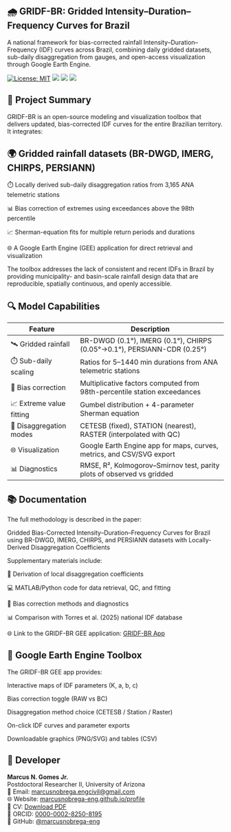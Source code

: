 ## 🌧️ GRIDF-BR: Gridded Intensity–Duration–Frequency Curves for Brazil

A national framework for bias-corrected rainfall Intensity–Duration–Frequency (IDF) curves across Brazil, combining daily gridded datasets, sub-daily disaggregation from gauges, and open-access visualization through Google Earth Engine.

[![License: MIT](https://img.shields.io/badge/license-MIT-blue.svg)](./LICENSE)
![](https://img.shields.io/github/issues/marcusnobrega-eng/GRIDF)
![](https://img.shields.io/github/forks/marcusnobrega-eng/GRIDF)
![](https://img.shields.io/github/last-commit/marcusnobrega-eng/GRIDF)

## 📘 Project Summary

GRIDF-BR is an open-source modeling and visualization toolbox that delivers updated, bias-corrected IDF curves for the entire Brazilian territory.
It integrates:

## 🌍 Gridded rainfall datasets (BR-DWGD, IMERG, CHIRPS, PERSIANN)

⏱️ Locally derived sub-daily disaggregation ratios from 3,165 ANA telemetric stations

📊 Bias correction of extremes using exceedances above the 98th percentile

📈 Sherman-equation fits for multiple return periods and durations

🌐 A Google Earth Engine (GEE) application for direct retrieval and visualization

The toolbox addresses the lack of consistent and recent IDFs in Brazil by providing municipality- and basin-scale rainfall design data that are reproducible, spatially continuous, and openly accessible.

## 🔍 Model Capabilities
| Feature                  | Description                                                              |
| ------------------------ | ------------------------------------------------------------------------ |
| 🛰️ Gridded rainfall     | BR-DWGD (0.1°), IMERG (0.1°), CHIRPS (0.05°→0.1°), PERSIANN-CDR (0.25°)  |
| ⏱️ Sub-daily scaling     | Ratios for 5–1440 min durations from ANA telemetric stations             |
| 🧮 Bias correction       | Multiplicative factors computed from 98th-percentile station exceedances |
| 📈 Extreme value fitting | Gumbel distribution + 4-parameter Sherman equation                       |
| 🧪 Disaggregation modes  | CETESB (fixed), STATION (nearest), RASTER (interpolated with QC)         |
| 🌐 Visualization         | Google Earth Engine app for maps, curves, metrics, and CSV/SVG export    |
| 📊 Diagnostics           | RMSE, R², Kolmogorov–Smirnov test, parity plots of observed vs gridded   |


## 📚 Documentation

The full methodology is described in the paper:

Gridded Bias-Corrected Intensity–Duration–Frequency Curves for Brazil using BR-DWGD, IMERG, CHIRPS, and PERSIANN datasets with Locally-Derived Disaggregation Coefficients

Supplementary materials include:

📖 Derivation of local disaggregation coefficients

💻 MATLAB/Python code for data retrieval, QC, and fitting

🧩 Bias correction methods and diagnostics

📊 Comparison with Torres et al. (2025) national IDF database

🌐 Link to the GRIDF-BR GEE application: [GRIDF-BR App](https://gridf-470516.projects.earthengine.app/view/gridf-br)

## 🚀 Google Earth Engine Toolbox

The GRIDF-BR GEE app provides:

Interactive maps of IDF parameters (K, a, b, c)

Bias correction toggle (RAW vs BC)

Disaggregation method choice (CETESB / Station / Raster)

On-click IDF curves and parameter exports

Downloadable graphics (PNG/SVG) and tables (CSV)

## 👤 Developer
**Marcus N. Gomes Jr.**  
Postdoctoral Researcher II, University of Arizona  
📧 Email: [marcusnobrega.engcivil@gmail.com](mailto:marcusnobrega.engcivil@gmail.com)  
🌐 Website: [marcusnobrega-eng.github.io/profile](https://marcusnobrega-eng.github.io/profile)  
📄 CV: [Download PDF](https://marcusnobrega-eng.github.io/profile/files/CV___Marcus_N__Gomes_Jr_.pdf)  
🧪 ORCID: [0000-0002-8250-8195](https://orcid.org/0000-0002-8250-8195)  
🐙 GitHub: [@marcusnobrega-eng](https://github.com/marcusnobrega-eng)
